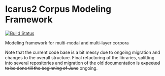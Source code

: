 # Icarus2 Corpus Modeling Framework

[![Build Status](https://travis-ci.org/ICARUS-tooling/icarus2-modeling-framework.png)](https://travis-ci.org/ICARUS-tooling/icarus2-modeling-framework)

Modeling framework for multi-modal and multi-layer corpora

Note that the current code base is a bit messy due to ongoing migration and changes to the overall structure.
Final refactoring of the libraries, splitting into several repositories and migration of the old documentation is ~~expected to be done till the beginning of June~~ ongoing.

